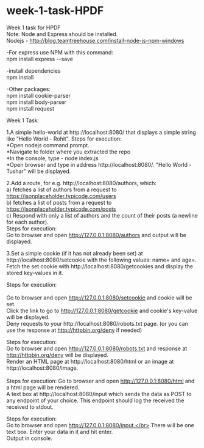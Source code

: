 # week-1-task-HPDF
Week 1 task for HPDF</br>
Note: Node and Express should be installed.</br>
Nodejs - http://blog.teamtreehouse.com/install-node-js-npm-windows</br>

-For express use NPM with this command:</br>
npm install express --save</br>

-install dependencies</br>
npm install</br>

-Other packages:</br>
npm install cookie-parser</br>
npm install body-parser</br>
npm install request</br>

Week 1 Task:</br>

1.A simple hello-world at http://localhost:8080/​ that displays a simple string like "Hello World - Rohit".
Steps for execution:</br>
*Open nodejs command prompt.</br>
*Navigate to folder where you extracted the repo</br>
*In the console, type - node index.js</br>
*Open browser and type in address http://localhost:8080/. "Hello World - Tushar" will be displayed.</br>

2.Add a route, for e.g. http://localhost:8080/authors​, which:</br>
a) fetches a list of authors from a request to https://jsonplaceholder.typicode.com/users</br>
b) fetches a list of posts from a request to https://jsonplaceholder.typicode.com/posts</br>
c) Respond with only​ a list of authors and the count of their posts (a newline for each author).
</br>
Steps for execution:</br>
Go to browser and open http://127.0.0.1:8080/authors and output will be displayed.</br>

3.Set a simple cookie (if it has not already been set) at http://localhost:8080/setcookie​ with the following values: name= and age=.
Fetch the set cookie with http://localhost:8080/getcookies​ and display the stored key-values in it.</br>

Steps for execution:</br></br>
Go to browser and open http://127.0.0.1:8080/setcookie and cookie will be set.</br>
Click the link to go to http://127.0.0.1:8080/getcookie and cookie's key-value will be displayed.</br>
Deny requests to your http://localhost:8080/robots.txt​ page. (or you can use the response at http://httpbin.org/deny if needed)</br>

Steps for execution:</br>
Go to browser and open http://127.0.0.1:8080/robots.txt and response at http://httpbin.org/deny will be displayed.</br>
Render an HTML page at http://localhost:8080/html​ or an image at http://localhost:8080/image​.
</br></br>
Steps for execution:
Go to browser and open http://127.0.0.1:8080/html and a html page will be rendered.</br>
A text box at http://localhost:8080/input​ which sends the data as POST to any endpoint of your choice. This endpoint should log the received the received to stdout.</br>

Steps for execution:</br>
Go to browser and open http://127.0.0.1:8080/input.</br>
There will be one text box. Enter your data in it and hit enter.</br>
Output in console.</br>
